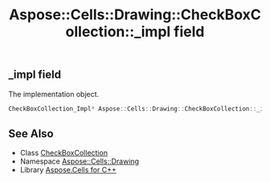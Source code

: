 ﻿---
title: Aspose::Cells::Drawing::CheckBoxCollection::_impl field
linktitle: _impl
second_title: Aspose.Cells for C++ API Reference
description: 'Aspose::Cells::Drawing::CheckBoxCollection::_impl field. The implementation object in C++.'
type: docs
weight: 900
url: /cpp/aspose.cells.drawing/checkboxcollection/_impl/
---
## _impl field


The implementation object.

```cpp
CheckBoxCollection_Impl* Aspose::Cells::Drawing::CheckBoxCollection::_impl
```

## See Also

* Class [CheckBoxCollection](../)
* Namespace [Aspose::Cells::Drawing](../../)
* Library [Aspose.Cells for C++](../../../)

